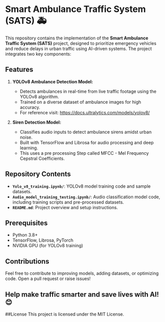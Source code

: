 # Smart Ambulance Traffic System (SATS) 🚑  

This repository contains the implementation of the **Smart Ambulance Traffic System (SATS)** project, designed to prioritize emergency vehicles and reduce delays in urban traffic using AI-driven systems. The project integrates two key components:  

## Features  
1. **YOLOv8 Ambulance Detection Model:**  
   - Detects ambulances in real-time from live traffic footage using the YOLOv8 algorithm.  
   - Trained on a diverse dataset of ambulance images for high accuracy.
   - For reference visit: https://docs.ultralytics.com/models/yolov8/ 

2. **Siren Detection Model:**  
   - Classifies audio inputs to detect ambulance sirens amidst urban noise.  
   - Built with TensorFlow and Librosa for audio processing and deep learning.
   - This uses a pre processing Step called MFCC - Mel Frequency Cepstral Coefficients.

## Repository Contents  
- **`Yolo_v8_training.ipynb/`**: YOLOv8 model training code and sample datasets.  
- **`Audio_model_training_testing.ipynb/`**: Audio classification model code, including training scripts and pre-processed datasets.  
- **`README.md`**: Project overview and setup instructions.  

## Prerequisites  
- Python 3.8+  
- TensorFlow, Librosa, PyTorch  
- NVIDIA GPU (for YOLOv8 training)  

## Contributions
Feel free to contribute to improving models, adding datasets, or optimizing code. Open a pull request or raise issues!

## Help make traffic smarter and save lives with AI! 😊

##License
This project is licensed under the MIT License.

